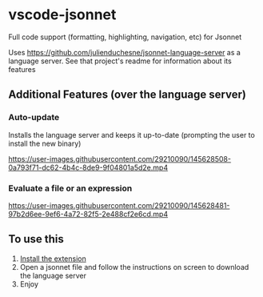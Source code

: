 # vscode-jsonnet

Full code support (formatting, highlighting, navigation, etc) for Jsonnet

Uses <https://github.com/julienduchesne/jsonnet-language-server> as a language server. See that project's readme for information about its features

## Additional Features (over the language server)

### Auto-update

Installs the language server and keeps it up-to-date (prompting the user to install the new binary)

https://user-images.githubusercontent.com/29210090/145628508-0a793f71-dc62-4b4c-8de9-9f04801a5d2e.mp4

### Evaluate a file or an expression

https://user-images.githubusercontent.com/29210090/145628481-97b2d6ee-9ef6-4a72-82f5-2e488cf2e6cd.mp4

## To use this

1. [Install the extension](https://marketplace.visualstudio.com/items?itemName=JulienDuchesne.vscode-jsonnet)
2. Open a jsonnet file and follow the instructions on screen to download the language server
3. Enjoy
